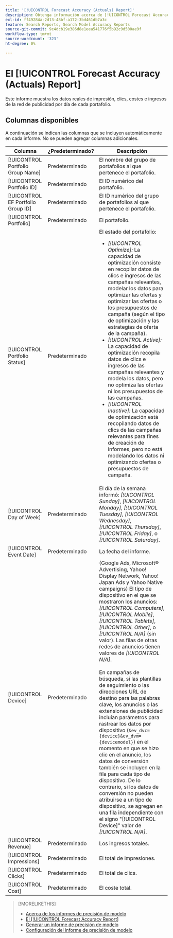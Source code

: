 ```yaml
---
title: '[!UICONTROL Forecast Accuracy (Actuals) Report]'
description: Obtenga información acerca de [!UICONTROL Forecast Accuracy (Actuals) Report], incluidas las columnas de datos.
exl-id: ff49284a-2d13-48bf-a172-3bd461db7a3c
feature: Search Reports, Search Model Accuracy Reports
source-git-commit: 9c4dcb19e386d8e1eea541776f5b92c9d500ae9f
workflow-type: tm+mt
source-wordcount: '323'
ht-degree: 0%

---
```


# El [!UICONTROL Forecast Accuracy (Actuals) Report]

Este informe muestra los datos reales de impresión, clics, costes e ingresos de la red de publicidad por día de cada portafolio.

## Columnas disponibles

A continuación se indican las columnas que se incluyen automáticamente en cada informe. No se pueden agregar columnas adicionales.

| Columna | ¿Predeterminado? | Descripción |
|----|----|----|
| [!UICONTROL Portfolio Group Name] | Predeterminado | El nombre del grupo de portafolios al que pertenece el portafolio. |
| [!UICONTROL Portfolio ID] | Predeterminado | El ID numérico del portafolio. |
| [!UICONTROL EF Portfolio Group ID] | Predeterminado | El ID numérico del grupo de portafolios al que pertenece el portafolio. |
| [!UICONTROL Portfolio] | Predeterminado | El portafolio. |
| [!UICONTROL Portfolio Status] | Predeterminado | El estado del portafolio:<ul><li><i>[!UICONTROL Optimize]:</i> La capacidad de optimización consiste en recopilar datos de clics e ingresos de las campañas relevantes, modelar los datos para optimizar las ofertas y optimizar las ofertas o los presupuestos de campaña (según el tipo de optimización y las estrategias de oferta de la campaña).</li><li><i>[!UICONTROL Active]:</i> La capacidad de optimización recopila datos de clics e ingresos de las campañas relevantes y modela los datos, pero no optimiza las ofertas ni los presupuestos de las campañas.</li><li><i>[!UICONTROL Inactive]:</i> La capacidad de optimización está recopilando datos de clics de las campañas relevantes para fines de creación de informes, pero no está modelando los datos ni optimizando ofertas o presupuestos de campaña. |
| [!UICONTROL Day of Week] | Predeterminado | El día de la semana informó: <i>[!UICONTROL Sunday]</i>, <i>[!UICONTROL Monday]</i>, <i>[!UICONTROL Tuesday]</i>, <i>[!UICONTROL Wednesday]</i>, <i>[!UICONTROL Thursday]</i>, <i>[!UICONTROL Friday]</i>, o <i>[!UICONTROL Saturday]</i>. |
| [!UICONTROL Event Date] | Predeterminado | La fecha del informe. |
| [!UICONTROL Device] | Predeterminado | (Google Ads, Microsoft® Advertising, Yahoo! Display Network, Yahoo! Japan Ads y Yahoo Native campaigns) El tipo de dispositivo en el que se mostraron los anuncios: <i>[!UICONTROL Computers]</i>, <i>[!UICONTROL Mobile]</i>, <i>[!UICONTROL Tablets]</i>, <i>[!UICONTROL Other]</i>, o <i>[!UICONTROL N/A]</i> (sin valor). Las filas de otras redes de anuncios tienen valores de <i>[!UICONTROL N/A]</i>.<br><br>En campañas de búsqueda, si las plantillas de seguimiento o las direcciones URL de destino para las palabras clave, los anuncios o las extensiones de publicidad incluían parámetros para rastrear los datos por dispositivo (<code>&amp;ev_dvc={device}&amp;ev_dvm={devicemodel}</code>) en el momento en que se hizo clic en el anuncio, los datos de conversión también se incluyen en la fila para cada tipo de dispositivo. De lo contrario, si los datos de conversión no pueden atribuirse a un tipo de dispositivo, se agregan en una fila independiente con el signo &quot;[!UICONTROL Device]&quot; valor de <i>[!UICONTROL N/A]</i>. |
| [!UICONTROL Revenue] | Predeterminado | Los ingresos totales. |
| [!UICONTROL Impressions] | Predeterminado | El total de impresiones. |
| [!UICONTROL Clicks] | Predeterminado | El total de clics. |
| [!UICONTROL Cost] | Predeterminado | El coste total. |

<table style="table-layout:auto">

>[!MORELIKETHIS]
>
>* [Acerca de los informes de precisión de modelo](/help/search-social-commerce/reports/management/model-accuracy/model-accuracy-report-about.md)
>* [El [!UICONTROL Forecast Accuracy Report]](forecast-accuracy-report.md)
>* [Generar un informe de precisión de modelo](model-accuracy-report-generate.md)
>* [Configuración del informe de precisión de modelo](/help/search-social-commerce/reports/management/model-accuracy/model-accuracy-report-settings.md)

